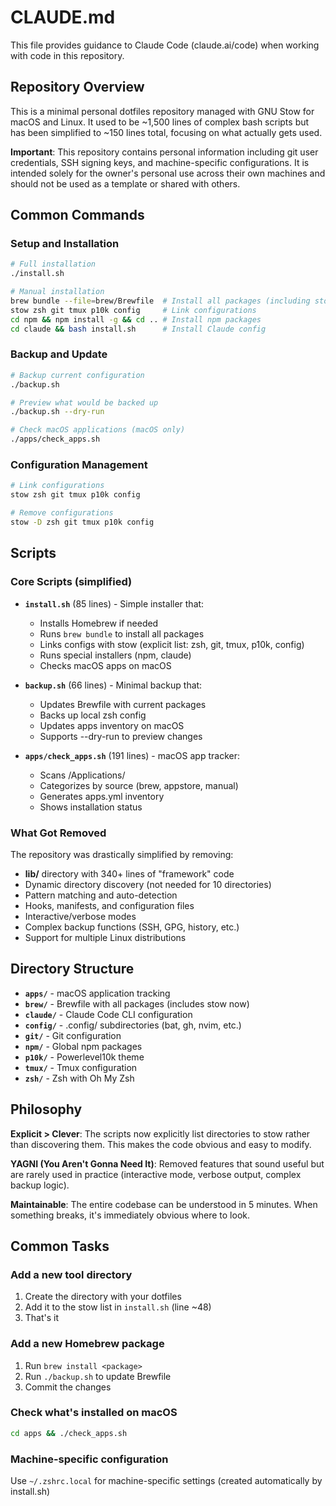 # CLAUDE.md

This file provides guidance to Claude Code (claude.ai/code) when working with code in this repository.

## Repository Overview

This is a minimal personal dotfiles repository managed with GNU Stow for macOS and Linux. It used to be ~1,500 lines of complex bash scripts but has been simplified to ~150 lines total, focusing on what actually gets used.

**Important**: This repository contains personal information including git user credentials, SSH signing keys, and machine-specific configurations. It is intended solely for the owner's personal use across their own machines and should not be used as a template or shared with others.

## Common Commands

### Setup and Installation
```bash
# Full installation
./install.sh

# Manual installation
brew bundle --file=brew/Brewfile  # Install all packages (including stow)
stow zsh git tmux p10k config     # Link configurations
cd npm && npm install -g && cd .. # Install npm packages
cd claude && bash install.sh      # Install Claude config
```

### Backup and Update
```bash
# Backup current configuration
./backup.sh

# Preview what would be backed up
./backup.sh --dry-run

# Check macOS applications (macOS only)
./apps/check_apps.sh
```

### Configuration Management
```bash
# Link configurations
stow zsh git tmux p10k config

# Remove configurations
stow -D zsh git tmux p10k config
```

## Scripts

### Core Scripts (simplified)

- **`install.sh`** (85 lines) - Simple installer that:
  - Installs Homebrew if needed
  - Runs `brew bundle` to install all packages
  - Links configs with stow (explicit list: zsh, git, tmux, p10k, config)
  - Runs special installers (npm, claude)
  - Checks macOS apps on macOS

- **`backup.sh`** (66 lines) - Minimal backup that:
  - Updates Brewfile with current packages
  - Backs up local zsh config
  - Updates apps inventory on macOS
  - Supports --dry-run to preview changes

- **`apps/check_apps.sh`** (191 lines) - macOS app tracker:
  - Scans /Applications/
  - Categorizes by source (brew, appstore, manual)
  - Generates apps.yml inventory
  - Shows installation status

### What Got Removed

The repository was drastically simplified by removing:
- **lib/** directory with 340+ lines of "framework" code
- Dynamic directory discovery (not needed for 10 directories)
- Pattern matching and auto-detection
- Hooks, manifests, and configuration files
- Interactive/verbose modes
- Complex backup functions (SSH, GPG, history, etc.)
- Support for multiple Linux distributions

## Directory Structure

- **`apps/`** - macOS application tracking
- **`brew/`** - Brewfile with all packages (includes stow now)
- **`claude/`** - Claude Code CLI configuration
- **`config/`** - .config/ subdirectories (bat, gh, nvim, etc.)
- **`git/`** - Git configuration
- **`npm/`** - Global npm packages
- **`p10k/`** - Powerlevel10k theme
- **`tmux/`** - Tmux configuration
- **`zsh/`** - Zsh with Oh My Zsh

## Philosophy

**Explicit > Clever**: The scripts now explicitly list directories to stow rather than discovering them. This makes the code obvious and easy to modify.

**YAGNI (You Aren't Gonna Need It)**: Removed features that sound useful but are rarely used in practice (interactive mode, verbose output, complex backup logic).

**Maintainable**: The entire codebase can be understood in 5 minutes. When something breaks, it's immediately obvious where to look.

## Common Tasks

### Add a new tool directory
1. Create the directory with your dotfiles
2. Add it to the stow list in `install.sh` (line ~48)
3. That's it

### Add a new Homebrew package
1. Run `brew install <package>`
2. Run `./backup.sh` to update Brewfile
3. Commit the changes

### Check what's installed on macOS
```bash
cd apps && ./check_apps.sh
```

### Machine-specific configuration
Use `~/.zshrc.local` for machine-specific settings (created automatically by install.sh)